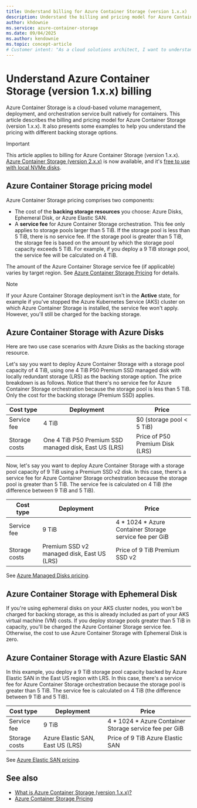 ```yaml
---
title: Understand billing for Azure Container Storage (version 1.x.x)
description: Understand the billing and pricing model for Azure Container Storage (version 1.x.x), including backing storage costs and applicable service fees for orchestration.
author: khdownie
ms.service: azure-container-storage
ms.date: 09/04/2025
ms.author: kendownie
ms.topic: concept-article
# Customer intent: "As a cloud solutions architect, I want to understand the pricing model for Azure Container Storage (version 1.x.x), so that I can accurately estimate costs based on backing storage options and service fees for different deployment scenarios."
---
```


# Understand Azure Container Storage (version 1.x.x) billing

Azure Container Storage is a cloud-based volume management, deployment, and orchestration service built natively for containers. This article describes the billing and pricing model for Azure Container Storage (version 1.x.x). It also presents some examples to help you understand the pricing with different backing storage options.

> [!IMPORTANT]
> This article applies to billing for Azure Container Storage (version 1.x.x). [Azure Container Storage (version 2.x.x)](container-storage-introduction.md) is now available, and it's [free to use with local NVMe disks](container-storage-billing.md).

## Azure Container Storage pricing model

Azure Container Storage pricing comprises two components:

- The cost of the **backing storage resources** you choose: Azure Disks, Ephemeral Disk, or Azure Elastic SAN.
- A **service fee** for Azure Container Storage orchestration. This fee only applies to storage pools larger than 5 TiB. If the storage pool is less than 5 TiB, there is no service fee. If the storage pool is greater than 5 TiB, the storage fee is based on the amount by which the storage pool capacity exceeds 5 TiB. For example, if you deploy a 9 TiB storage pool, the service fee will be calculated on 4 TiB.

The amount of the Azure Container Storage service fee (if applicable) varies by target region. See [Azure Container Storage Pricing](https://aka.ms/AzureContainerStoragePricingPage) for details.

> [!NOTE]
> If your Azure Container Storage deployment isn't in the **Active** state, for example if you've stopped the Azure Kubernetes Service (AKS) cluster on which Azure Container Storage is installed, the service fee won't apply. However, you'll still be charged for the backing storage.

## Azure Container Storage with Azure Disks

Here are two use case scenarios with Azure Disks as the backing storage resource.

Let's say you want to deploy Azure Container Storage with a storage pool capacity of 4 TiB, using one 4 TiB P50 Premium SSD managed disk with locally redundant storage (LRS) as the backing storage option. The price breakdown is as follows. Notice that there's no service fee for Azure Container Storage orchestration because the storage pool is less than 5 TiB. Only the cost for the backing storage (Premium SSD) applies.

| **Cost type** | **Deployment** | **Price**                 |
|---------------|----------------|---------------------------|
| Service fee   | 4 TiB          | $0 (storage pool < 5 TiB) |
| Storage costs | One 4 TiB P50 Premium SSD managed disk, East US (LRS) | Price of P50 Premium Disk (LRS) |

Now, let's say you want to deploy Azure Container Storage with a storage pool capacity of 9 TiB using a Premium SSD v2 disk. In this case, there's a service fee for Azure Container Storage orchestration because the storage pool is greater than 5 TiB. The service fee is calculated on 4 TiB (the difference between 9 TiB and 5 TiB).

| **Cost type** | **Deployment** | **Price**                 |
|---------------|----------------|---------------------------|
| Service fee   | 9 TiB          | 4 * 1024 * Azure Container Storage service fee per GiB |
| Storage costs | Premium SSD v2 managed disk, East US (LRS) | Price of 9 TiB Premium SSD v2 |

See [Azure Managed Disks pricing](https://azure.microsoft.com/pricing/details/managed-disks/).

## Azure Container Storage with Ephemeral Disk

If you're using ephemeral disks on your AKS cluster nodes, you won't be charged for backing storage, as this is already included as part of your AKS virtual machine (VM) costs. If you deploy storage pools greater than 5 TiB in capacity, you'll be charged the Azure Container Storage service fee. Otherwise, the cost to use Azure Container Storage with Ephemeral Disk is zero.

## Azure Container Storage with Azure Elastic SAN

In this example, you deploy a 9 TiB storage pool capacity backed by Azure Elastic SAN in the East US region with LRS. In this case, there's a service fee for Azure Container Storage orchestration because the storage pool is greater than 5 TiB. The service fee is calculated on 4 TiB (the difference between 9 TiB and 5 TiB).

| **Cost type** | **Deployment** | **Price**                 |
|---------------|----------------|---------------------------|
| Service fee   | 9 TiB          | 4 * 1024 * Azure Container Storage service fee per GiB |
| Storage costs | Azure Elastic SAN, East US (LRS) | Price of 9 TiB Azure Elastic SAN |

See [Azure Elastic SAN pricing](https://azure.microsoft.com/pricing/details/elastic-san/).

## See also

- [What is Azure Container Storage (version 1.x.x)?](container-storage-introduction-version-1.md)
- [Azure Container Storage Pricing](https://aka.ms/AzureContainerStoragePricingPage)

